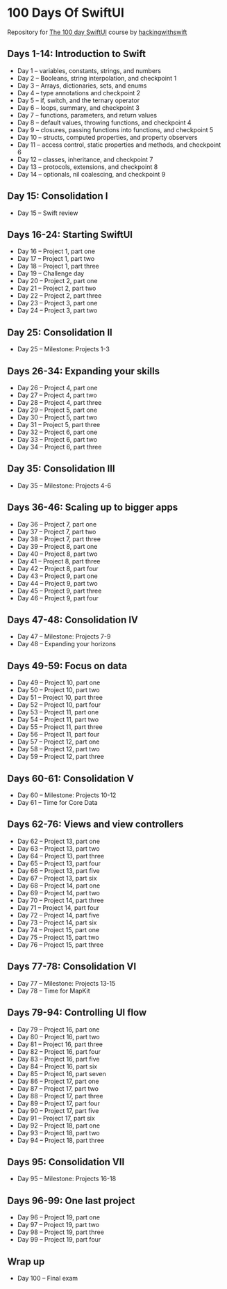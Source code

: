 # 100 Days Of SwiftUI
Repository for [The 100 day SwiftUI](https://www.hackingwithswift.com/100/swiftui) course by [hackingwithswift](www.hackingwithswift.com)

## Days 1-14: Introduction to Swift
* Day 1 – variables, constants, strings, and numbers
* Day 2 – Booleans, string interpolation, and checkpoint 1
* Day 3 – Arrays, dictionaries, sets, and enums
* Day 4 – type annotations and checkpoint 2
* Day 5 – if, switch, and the ternary operator
* Day 6 – loops, summary, and checkpoint 3
* Day 7 – functions, parameters, and return values
* Day 8 – default values, throwing functions, and checkpoint 4
* Day 9 – closures, passing functions into functions, and checkpoint 5
* Day 10 – structs, computed properties, and property observers
* Day 11 – access control, static properties and methods, and checkpoint 6
* Day 12 – classes, inheritance, and checkpoint 7
* Day 13 – protocols, extensions, and checkpoint 8
* Day 14 – optionals, nil coalescing, and checkpoint 9

## Day 15: Consolidation I
* Day 15 – Swift review

## Days 16-24: Starting SwiftUI
* Day 16 – Project 1, part one
* Day 17 – Project 1, part two
* Day 18 – Project 1, part three
* Day 19 – Challenge day
* Day 20 – Project 2, part one
* Day 21 – Project 2, part two
* Day 22 – Project 2, part three
* Day 23 – Project 3, part one
* Day 24 – Project 3, part two

## Day 25: Consolidation II
* Day 25 – Milestone: Projects 1-3

## Days 26-34: Expanding your skills
* Day 26 – Project 4, part one
* Day 27 – Project 4, part two
* Day 28 – Project 4, part three
* Day 29 – Project 5, part one
* Day 30 – Project 5, part two
* Day 31 – Project 5, part three
* Day 32 – Project 6, part one
* Day 33 – Project 6, part two
* Day 34 – Project 6, part three

## Day 35: Consolidation III
* Day 35 – Milestone: Projects 4-6

## Days 36-46: Scaling up to bigger apps
* Day 36 – Project 7, part one
* Day 37 – Project 7, part two
* Day 38 – Project 7, part three
* Day 39 – Project 8, part one
* Day 40 – Project 8, part two
* Day 41 – Project 8, part three
* Day 42 – Project 8, part four
* Day 43 – Project 9, part one
* Day 44 – Project 9, part two
* Day 45 – Project 9, part three
* Day 46 – Project 9, part four

## Days 47-48: Consolidation IV
* Day 47 – Milestone: Projects 7-9
* Day 48 – Expanding your horizons

## Days 49-59: Focus on data
* Day 49 – Project 10, part one
* Day 50 – Project 10, part two
* Day 51 – Project 10, part three
* Day 52 – Project 10, part four
* Day 53 – Project 11, part one
* Day 54 – Project 11, part two
* Day 55 – Project 11, part three
* Day 56 – Project 11, part four
* Day 57 – Project 12, part one
* Day 58 – Project 12, part two
* Day 59 – Project 12, part three

## Days 60-61: Consolidation V
* Day 60 – Milestone: Projects 10-12
* Day 61 – Time for Core Data

## Days 62-76: Views and view controllers
* Day 62 – Project 13, part one
* Day 63 – Project 13, part two
* Day 64 – Project 13, part three
* Day 65 – Project 13, part four
* Day 66 – Project 13, part five
* Day 67 – Project 13, part six
* Day 68 – Project 14, part one
* Day 69 – Project 14, part two
* Day 70 – Project 14, part three
* Day 71 – Project 14, part four
* Day 72 – Project 14, part five
* Day 73 – Project 14, part six
* Day 74 – Project 15, part one
* Day 75 – Project 15, part two
* Day 76 – Project 15, part three

## Days 77-78: Consolidation VI
* Day 77 – Milestone: Projects 13-15
* Day 78 – Time for MapKit

## Days 79-94: Controlling UI flow
* Day 79 – Project 16, part one
* Day 80 – Project 16, part two
* Day 81 – Project 16, part three
* Day 82 – Project 16, part four
* Day 83 – Project 16, part five
* Day 84 – Project 16, part six
* Day 85 – Project 16, part seven
* Day 86 – Project 17, part one
* Day 87 – Project 17, part two
* Day 88 – Project 17, part three
* Day 89 – Project 17, part four
* Day 90 – Project 17, part five
* Day 91 – Project 17, part six
* Day 92 – Project 18, part one
* Day 93 – Project 18, part two
* Day 94 – Project 18, part three

## Days 95: Consolidation VII
* Day 95 – Milestone: Projects 16-18

## Days 96-99: One last project
* Day 96 – Project 19, part one
* Day 97 – Project 19, part two
* Day 98 – Project 19, part three
* Day 99 – Project 19, part four

## Wrap up
* Day 100 – Final exam
